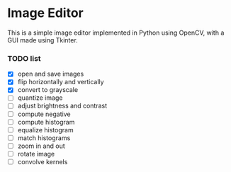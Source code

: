 # Image Editor

This is a simple image editor implemented in Python using OpenCV, with a GUI made using Tkinter.

### TODO list
- [x] open and save images
- [x] flip horizontally and vertically
- [x] convert to grayscale
- [ ] quantize image
- [ ] adjust brightness and contrast
- [ ] compute negative
- [ ] compute histogram
- [ ] equalize histogram
- [ ] match histograms
- [ ] zoom in and out
- [ ] rotate image
- [ ] convolve kernels 

